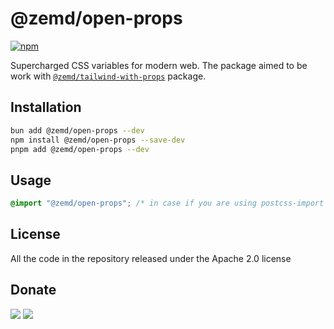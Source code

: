 # @zemd/open-props

[![npm](https://img.shields.io/npm/v/@zemd/open-props?color=0000ff&label=npm&labelColor=000)](https://npmjs.com/package/@zemd/open-props)

Supercharged CSS variables for modern web. The package aimed to be work with [`@zemd/tailwind-with-props`](https://github.com/zemd/tailwind-with-props) package.

## Installation

```sh
bun add @zemd/open-props --dev
npm install @zemd/open-props --save-dev
pnpm add @zemd/open-props --dev
```

## Usage

```css
@import "@zemd/open-props"; /* in case if you are using postcss-import */
```

## License

All the code in the repository released under the Apache 2.0 license

## Donate

[![](https://img.shields.io/badge/patreon-donate-yellow.svg)](https://www.patreon.com/red_rabbit)
[![](https://img.shields.io/static/v1?label=UNITED24&message=support%20Ukraine&color=blue)](https://u24.gov.ua/)
